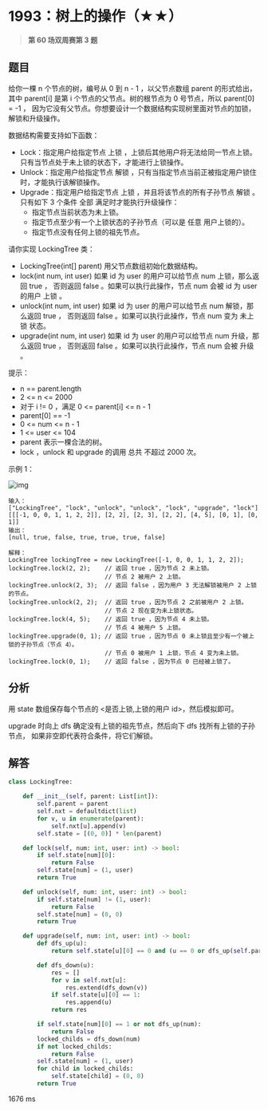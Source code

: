 # 1993：树上的操作（★★）


> **第 60 场双周赛第 3 题**

## 题目

给你一棵 n 个节点的树，编号从 0 到 n - 1 ，以父节点数组 parent 的形式给出，
其中 parent[i] 是第 i 个节点的父节点。树的根节点为 0 号节点，所以 parent[0] = -1 ，
因为它没有父节点。你想要设计一个数据结构实现树里面对节点的加锁，解锁和升级操作。

数据结构需要支持如下函数：
- Lock：指定用户给指定节点 上锁 ，上锁后其他用户将无法给同一节点上锁。
只有当节点处于未上锁的状态下，才能进行上锁操作。
- Unlock：指定用户给指定节点 解锁 ，只有当指定节点当前正被指定用户锁住时，才能执行该解锁操作。
- Upgrade：指定用户给指定节点 上锁 ，并且将该节点的所有子孙节点 解锁 。
只有如下 3 个条件 全部 满足时才能执行升级操作：
    - 指定节点当前状态为未上锁。
    - 指定节点至少有一个上锁状态的子孙节点（可以是 任意 用户上锁的）。
    - 指定节点没有任何上锁的祖先节点。

请你实现 LockingTree 类：
- LockingTree(int[] parent) 用父节点数组初始化数据结构。
- lock(int num, int user) 如果 id 为 user 的用户可以给节点 num 上锁，那么返回 true ，
否则返回 false 。如果可以执行此操作，节点 num 会被 id 为 user 的用户 上锁 。
- unlock(int num, int user) 如果 id 为 user 的用户可以给节点 num 解锁，那么返回 true ，
否则返回 false 。如果可以执行此操作，节点 num 变为 未上锁 状态。
- upgrade(int num, int user) 如果 id 为 user 的用户可以给节点 num 升级，那么返回 true ，
否则返回 false 。如果可以执行此操作，节点 num 会被 升级 。

提示：
- n == parent.length
- 2 <= n <= 2000
- 对于 i != 0 ，满足 0 <= parent[i] <= n - 1
- parent[0] == -1
- 0 <= num <= n - 1
- 1 <= user <= 104
- parent 表示一棵合法的树。
- lock ，unlock 和 upgrade 的调用 总共 不超过 2000 次。

示例 1：

![img](https://assets.leetcode.com/uploads/2021/07/29/untitled.png)

    输入：
    ["LockingTree", "lock", "unlock", "unlock", "lock", "upgrade", "lock"]
    [[[-1, 0, 0, 1, 1, 2, 2]], [2, 2], [2, 3], [2, 2], [4, 5], [0, 1], [0, 1]]
    输出：
    [null, true, false, true, true, true, false]
    
    解释：
    LockingTree lockingTree = new LockingTree([-1, 0, 0, 1, 1, 2, 2]);
    lockingTree.lock(2, 2);    // 返回 true ，因为节点 2 未上锁。
                               // 节点 2 被用户 2 上锁。
    lockingTree.unlock(2, 3);  // 返回 false ，因为用户 3 无法解锁被用户 2 上锁的节点。
    lockingTree.unlock(2, 2);  // 返回 true ，因为节点 2 之前被用户 2 上锁。
                               // 节点 2 现在变为未上锁状态。
    lockingTree.lock(4, 5);    // 返回 true ，因为节点 4 未上锁。
                               // 节点 4 被用户 5 上锁。
    lockingTree.upgrade(0, 1); // 返回 true ，因为节点 0 未上锁且至少有一个被上锁的子孙节点（节点 4）。
                               // 节点 0 被用户 1 上锁，节点 4 变为未上锁。
    lockingTree.lock(0, 1);    // 返回 false ，因为节点 0 已经被上锁了。
 


## 分析

用 state 数组保存每个节点的 <是否上锁,上锁的用户 id>，然后模拟即可。

upgrade 时向上 dfs 确定没有上锁的祖先节点，然后向下 dfs 找所有上锁的子孙节点，
如果非空即代表符合条件，将它们解锁。

## 解答

```python
class LockingTree:

    def __init__(self, parent: List[int]):
        self.parent = parent
        self.nxt = defaultdict(list)
        for v, u in enumerate(parent):
            self.nxt[u].append(v)
        self.state = [(0, 0)] * len(parent)

    def lock(self, num: int, user: int) -> bool:
        if self.state[num][0]:
            return False
        self.state[num] = (1, user)
        return True

    def unlock(self, num: int, user: int) -> bool:
        if self.state[num] != (1, user):
            return False
        self.state[num] = (0, 0)
        return True

    def upgrade(self, num: int, user: int) -> bool:
        def dfs_up(u):
            return self.state[u][0] == 0 and (u == 0 or dfs_up(self.parent[u]))

        def dfs_down(u):
            res = []
            for v in self.nxt[u]:
                res.extend(dfs_down(v))
            if self.state[u][0] == 1:
                res.append(u)
            return res

        if self.state[num][0] == 1 or not dfs_up(num):
            return False
        locked_childs = dfs_down(num)
        if not locked_childs:
            return False
        self.state[num] = (1, user)
        for child in locked_childs:
            self.state[child] = (0, 0)
        return True
```
1676 ms

